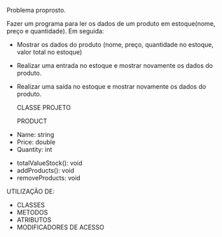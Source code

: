 Problema proprosto.

Fazer um programa para ler os dados de um produto em estoque(nome, preço e quantidade). Em seguida:

* Mostrar os dados do produto (nome, preço, quantidade no estoque, valor total no estoque)
* Realizar uma entrada no estoque e mostrar novamente os dados do produto.
* Realizar uma saída no estoque e mostrar novamente os dados do produto.

  CLASSE PROJETO

  PRODUCT
- Name: string
- Price: double
- Quantity: int
+ totalValueStock(): void
+ addProducts(): void
+ removeProducts: void

UTILIZAÇÃO DE:
* CLASSES
* METODOS
* ATRIBUTOS
* MODIFICADORES DE ACESSO
